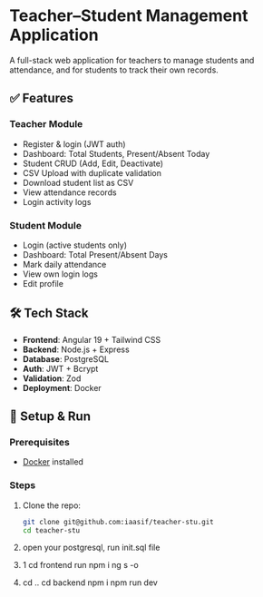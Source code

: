 # Teacher–Student Management Application

A full-stack web application for teachers to manage students and attendance, and for students to track their own records.

## ✅ Features

### Teacher Module
- Register & login (JWT auth)
- Dashboard: Total Students, Present/Absent Today
- Student CRUD (Add, Edit, Deactivate)
- CSV Upload with duplicate validation
- Download student list as CSV
- View attendance records
- Login activity logs

### Student Module
- Login (active students only)
- Dashboard: Total Present/Absent Days
- Mark daily attendance
- View own login logs
- Edit profile

## 🛠️ Tech Stack

- **Frontend**: Angular 19 + Tailwind CSS
- **Backend**: Node.js + Express
- **Database**: PostgreSQL
- **Auth**: JWT + Bcrypt
- **Validation**: Zod
- **Deployment**: Docker

## 🚀 Setup & Run

### Prerequisites
- [Docker](https://docker.com) installed

### Steps
1. Clone the repo:
   ```bash
   git clone git@github.com:iaasif/teacher-stu.git
   cd teacher-stu
   
2. open your postgresql,
   run init.sql  file
2. 1  cd frontend 
   run npm i 
   ng s -o 

3.  cd ..
    cd backend
    npm i 
    npm run dev